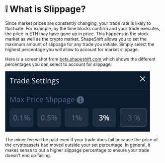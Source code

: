 # ❕ What is Slippage?

Since market prices are constantly changing, your trade rate is likely to fluctuate. For example, by the time blocks confirm and your trade executes, the price in ETH may have gone up in price. This happens in the stock market as well as the crypto market. ShapeShift allows you to set the maximum amount of slippage for any trade you initiate. Simply select the highest percentage you will allow to account for market slippage.

Here is a screenshot from [beta.shapeshift.com ](https://beta.shapeshift.com/trade)which shows the different percentages you can select to account for slippage:

![](<../../.gitbook/assets/image (182) (1).png>)

The miner fee will be paid even if your trade does fail because the price of the cryptoassets had moved outside your set percentage. In general, it makes sense to put a higher slippage percentage to ensure your trade doesn't end up failing.
